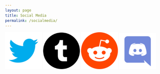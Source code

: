 ```yaml
---
layout: page
title: Social Media
permalink: /socialmedia/
---
```

<a href="https://twitter.com/lukeeidek"><img src="/assets/twitter.png" width="24%"></a>
<a href="https://blog.vresod.tk"><img src="/assets/tumblr.png" width="24%"></a>
<a href="https://reddit.com/user/LuigiSauce"><img src="/assets/reddit.png" width="24%"></a>
<a href="https://discord.gg/9CvHreK"><img src="/assets/discord.png" width="24%"></a>